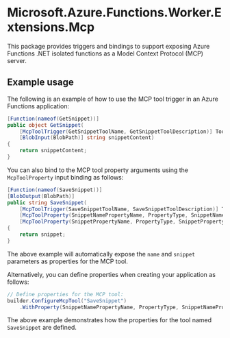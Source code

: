 # Microsoft.Azure.Functions.Worker.Extensions.Mcp

This package provides triggers and bindings to support exposing Azure Functions .NET isolated functions as a Model Context Protocol (MCP) server.

## Example usage

The following is an example of how to use the MCP tool trigger in an Azure Functions application:
``` csharp
[Function(nameof(GetSnippet))]
public object GetSnippet(
    [McpToolTrigger(GetSnippetToolName, GetSnippetToolDescription)] ToolInvocationContext context,
    [BlobInput(BlobPath)] string snippetContent)
{
    return snippetContent;
}
```

You can also bind to the MCP tool property arguments using the `McpToolProperty` input binding as follows:
``` csharp
[Function(nameof(SaveSnippet))]
[BlobOutput(BlobPath)]
public string SaveSnippet(
    [McpToolTrigger(SaveSnippetToolName, SaveSnippetToolDescription)] ToolInvocationContext context,
    [McpToolProperty(SnippetNamePropertyName, PropertyType, SnippetNamePropertyDescription)] string name,
    [McpToolProperty(SnippetPropertyName, PropertyType, SnippetPropertyDescription)] string snippet)
{
    return snippet;
}
```

The above example will automatically expose the `name` and `snippet` parameters as properties for the MCP tool.

Alternatively, you can define properties when creating your application as follows:
``` csharp
// Define properties for the MCP tool:
builder.ConfigureMcpTool("SaveSnippet")
    .WithProperty(SnippetNamePropertyName, PropertyType, SnippetNamePropertyDescription);
```

The above example demonstrates how the properties for the tool named `SaveSnippet` are defined.
